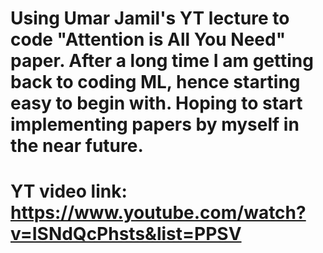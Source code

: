 # Using Umar Jamil's YT lecture to code "Attention is All You Need" paper. After a long time I am getting back to coding ML, hence starting easy to begin with. Hoping to start implementing papers by myself in the near future.
# YT video link: https://www.youtube.com/watch?v=ISNdQcPhsts&list=PPSV
